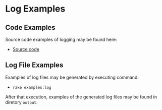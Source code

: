 # Log Examples

## Code Examples

Source code examples of logging may be found here:

- [Source code](./log_examples.rb)

## Log File Examples

Examples of log files may be generated by executing command:

- <code>rake examples:log</code>

After that execution, examples of the generated log files may be found in diretory <code>output</code>.
